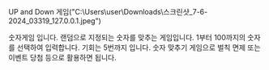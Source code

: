 UP and Down 게임("C:\Users\user\Downloads\스크린샷_7-6-2024_03319_127.0.0.1.jpeg")

숫자게임 입니다.
랜덤으로 지정되는 숫자를 맞추는 게임입니다.
1부터 100까지의 숫자를 선택하여 입력합니다.
기회는 5번까지 입니다.
숫자 맞추기 게임으로 벌칙 면제 또는 이벤트 당첨 등으로 활용하면 됩니다.
